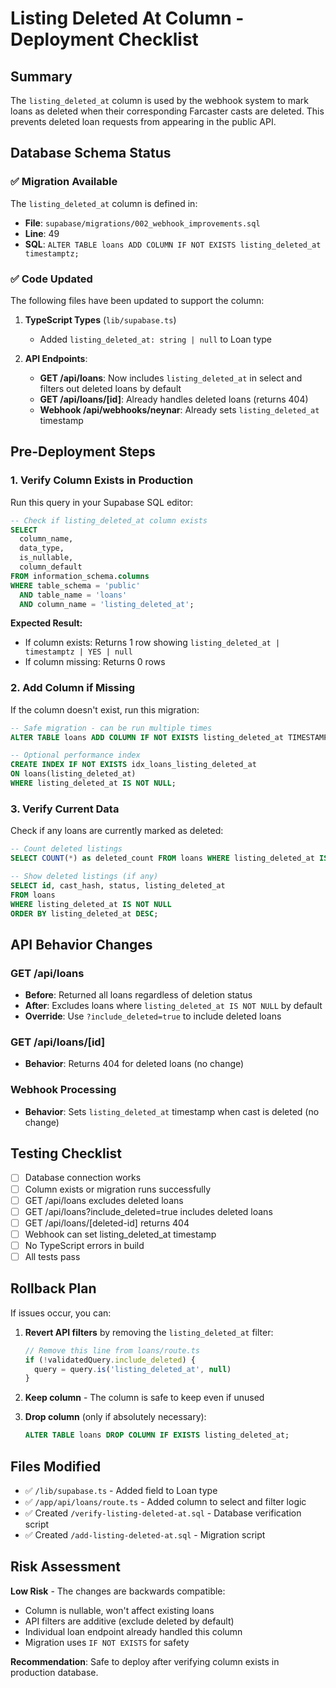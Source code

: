 # Listing Deleted At Column - Deployment Checklist

## Summary

The `listing_deleted_at` column is used by the webhook system to mark loans as deleted when their corresponding Farcaster casts are deleted. This prevents deleted loan requests from appearing in the public API.

## Database Schema Status

### ✅ Migration Available
The `listing_deleted_at` column is defined in:
- **File**: `supabase/migrations/002_webhook_improvements.sql` 
- **Line**: 49
- **SQL**: `ALTER TABLE loans ADD COLUMN IF NOT EXISTS listing_deleted_at timestamptz;`

### ✅ Code Updated
The following files have been updated to support the column:

1. **TypeScript Types** (`lib/supabase.ts`)
   - Added `listing_deleted_at: string | null` to Loan type

2. **API Endpoints**:
   - **GET /api/loans**: Now includes `listing_deleted_at` in select and filters out deleted loans by default
   - **GET /api/loans/[id]**: Already handles deleted loans (returns 404)
   - **Webhook /api/webhooks/neynar**: Already sets `listing_deleted_at` timestamp

## Pre-Deployment Steps

### 1. Verify Column Exists in Production

Run this query in your Supabase SQL editor:

```sql
-- Check if listing_deleted_at column exists
SELECT 
  column_name,
  data_type,
  is_nullable,
  column_default
FROM information_schema.columns 
WHERE table_schema = 'public' 
  AND table_name = 'loans' 
  AND column_name = 'listing_deleted_at';
```

**Expected Result:**
- If column exists: Returns 1 row showing `listing_deleted_at | timestamptz | YES | null`
- If column missing: Returns 0 rows

### 2. Add Column if Missing

If the column doesn't exist, run this migration:

```sql
-- Safe migration - can be run multiple times
ALTER TABLE loans ADD COLUMN IF NOT EXISTS listing_deleted_at TIMESTAMPTZ;

-- Optional performance index
CREATE INDEX IF NOT EXISTS idx_loans_listing_deleted_at 
ON loans(listing_deleted_at) 
WHERE listing_deleted_at IS NOT NULL;
```

### 3. Verify Current Data

Check if any loans are currently marked as deleted:

```sql
-- Count deleted listings
SELECT COUNT(*) as deleted_count FROM loans WHERE listing_deleted_at IS NOT NULL;

-- Show deleted listings (if any)
SELECT id, cast_hash, status, listing_deleted_at 
FROM loans 
WHERE listing_deleted_at IS NOT NULL 
ORDER BY listing_deleted_at DESC;
```

## API Behavior Changes

### GET /api/loans
- **Before**: Returned all loans regardless of deletion status
- **After**: Excludes loans where `listing_deleted_at IS NOT NULL` by default
- **Override**: Use `?include_deleted=true` to include deleted loans

### GET /api/loans/[id]  
- **Behavior**: Returns 404 for deleted loans (no change)

### Webhook Processing
- **Behavior**: Sets `listing_deleted_at` timestamp when cast is deleted (no change)

## Testing Checklist

- [ ] Database connection works
- [ ] Column exists or migration runs successfully
- [ ] GET /api/loans excludes deleted loans
- [ ] GET /api/loans?include_deleted=true includes deleted loans
- [ ] GET /api/loans/[deleted-id] returns 404
- [ ] Webhook can set listing_deleted_at timestamp
- [ ] No TypeScript errors in build
- [ ] All tests pass

## Rollback Plan

If issues occur, you can:

1. **Revert API filters** by removing the `listing_deleted_at` filter:
   ```typescript
   // Remove this line from loans/route.ts
   if (!validatedQuery.include_deleted) {
     query = query.is('listing_deleted_at', null)
   }
   ```

2. **Keep column** - The column is safe to keep even if unused
3. **Drop column** (only if absolutely necessary):
   ```sql
   ALTER TABLE loans DROP COLUMN IF EXISTS listing_deleted_at;
   ```

## Files Modified

- ✅ `/lib/supabase.ts` - Added field to Loan type
- ✅ `/app/api/loans/route.ts` - Added column to select and filter logic
- ✅ Created `/verify-listing-deleted-at.sql` - Database verification script
- ✅ Created `/add-listing-deleted-at.sql` - Migration script

## Risk Assessment

**Low Risk** - The changes are backwards compatible:
- Column is nullable, won't affect existing loans
- API filters are additive (exclude deleted by default)
- Individual loan endpoint already handled this column
- Migration uses `IF NOT EXISTS` for safety

**Recommendation**: Safe to deploy after verifying column exists in production database.